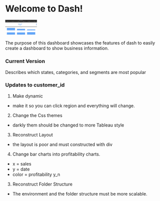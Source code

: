 # Welcome to Dash!


<img src="https://github.com/msjeffs/Sales_Dash/blob/master/assets/images/Screen%20Shot%202019-07-14%20at%2010.32.17%20AM.png" alt="alt text" width="20%" height="20%"/>

The purpose of this dashboard showcases the features of dash to easily create
a dashboard to show business information.


### Current Version

Describes which states, categories, and segments are most popular

### Updates to customer_id

1. Make dynamic  
- make it so you can click region and everything will change.

2. Change the Css themes  
- darkly them should be changed to more Tableau style

3. Reconstruct Layout

- the layout is poor and must constructed with div

4. Change bar charts into profitability charts.  
- x = sales
- y = date
- color = profitability y_n


3. Reconstruct Folder Structure

- The environment and the folder structure must be more scalable.
